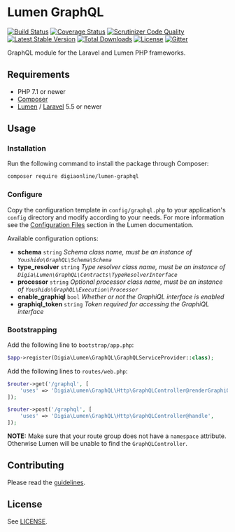 # Lumen GraphQL
[![Build Status](https://travis-ci.org/digiaonline/lumen-graphql.svg?branch=master)](https://travis-ci.org/digiaonline/lumen-graphql)
[![Coverage Status](https://coveralls.io/repos/github/digiaonline/lumen-graphql/badge.svg?branch=master)](https://coveralls.io/github/digiaonline/lumen-graphql?branch=master)
[![Scrutinizer Code Quality](https://scrutinizer-ci.com/g/digiaonline/lumen-graphql/badges/quality-score.png?b=master)](https://scrutinizer-ci.com/g/digiaonline/lumen-graphql/?branch=master)
[![Latest Stable Version](https://poser.pugx.org/digiaonline/lumen-graphql/v/stable)](https://packagist.org/packages/digiaonline/lumen-graphql)
[![Total Downloads](https://poser.pugx.org/digiaonline/lumen-graphql/downloads)](https://packagist.org/packages/digiaonline/lumen-graphql)
[![License](https://img.shields.io/badge/license-MIT-blue.svg)](https://raw.githubusercontent.com/digiaonline/lumen-graphql/master/LICENSE)
[![Gitter](https://img.shields.io/gitter/room/norsoftware/open-source.svg?maxAge=2592000)](https://gitter.im/nordsoftware/open-source)

GraphQL module for the Laravel and Lumen PHP frameworks.

## Requirements

- PHP 7.1 or newer
- [Composer](http://getcomposer.org)
- [Lumen](https://lumen.laravel.com/) / [Laravel](https://laravel.com) 5.5 or newer

## Usage

### Installation

Run the following command to install the package through Composer:

```sh
composer require digiaonline/lumen-graphql
```

### Configure

Copy the configuration template in `config/graphql.php` to your application's `config` directory and modify according to your needs.
For more information see the [Configuration Files](http://lumen.laravel.com/docs/configuration#configuration-files) section in the Lumen documentation.

Available configuration options:

- **schema** `string` *Schema class name, must be an instance of `Youshido\GraphQL\Schema\Schema`*
- **type_resolver** `string` *Type resolver class name, must be an instance of `Digia\Lumen\GraphQL\Contracts\TypeResolverInterface`*
- **processor** `string` *Optional processor class name, must be an instance of `Youshido\GraphQL\Execution\Processor`*
- **enable_graphiql** `bool` *Whether or not the GraphiQL interface is enabled*
- **graphiql_token** `string` *Token required for accessing the GraphiQL interface*

### Bootstrapping

Add the following line to ```bootstrap/app.php```:

```php
$app->register(Digia\Lumen\GraphQL\GraphQLServiceProvider::class);
```

Add the following lines to ```routes/web.php```:

```php
$router->get('/graphql', [
    'uses' => 'Digia\Lumen\GraphQL\Http\GraphQLController@renderGraphiQL',
]);

$router->post('/graphql', [
    'uses' => 'Digia\Lumen\GraphQL\Http\GraphQLController@handle',
]);
```

**NOTE:** Make sure that your route group does not have a ```namespace``` attribute. Otherwise Lumen will be unable to find the ```GraphQLController```.

## Contributing

Please read the [guidelines](.github/CONTRIBUTING.md).

## License

See [LICENSE](LICENSE).
